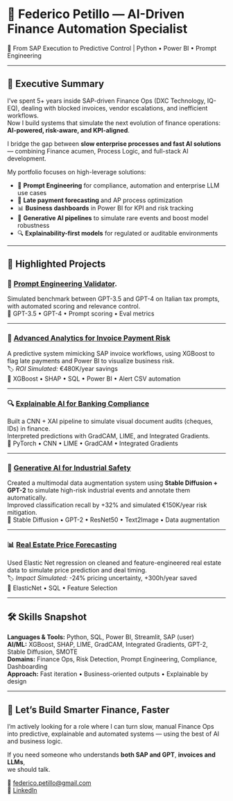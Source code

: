 # 👤 Federico Petillo — AI-Driven Finance Automation Specialist  
🎯 From SAP Execution to Predictive Control | Python • Power BI • Prompt Engineering

---

## 🚀 Executive Summary  

I’ve spent 5+ years inside SAP-driven Finance Ops (DXC Technology, IQ-EQ), dealing with blocked invoices, vendor escalations, and inefficient workflows.  
Now I build systems that simulate the next evolution of finance operations: **AI-powered, risk-aware, and KPI-aligned**.

I bridge the gap between **slow enterprise processes and fast AI solutions** — combining Finance acumen, Process Logic, and full-stack AI development.

My portfolio focuses on high-leverage solutions:
- 🧠 **Prompt Engineering** for compliance, automation and enterprise LLM use cases  
- 💸 **Late payment forecasting** and AP process optimization  
- 📊 **Business dashboards** in Power BI for KPI and risk tracking  
- 🎨 **Generative AI pipelines** to simulate rare events and boost model robustness  
- 🔍 **Explainability-first models** for regulated or auditable environments  

---

## 💼 Highlighted Projects  

### 🤖 [Prompt Engineering Validator](https://github.com/xantes88/Portfolio/tree/main/Prompt%20Engineering%20Validator%20%E2%80%93%20Tax%20Compliance%20Use%20Case%20with%20GPT-3.5%20vs%20GPT-4).  
Simulated benchmark between GPT-3.5 and GPT-4 on Italian tax prompts, with automated scoring and relevance control.  
📌 GPT-3.5 • GPT-4 • Prompt scoring • Eval metrics

---

### 🧾 [Advanced Analytics for Invoice Payment Risk](https://github.com/xantes88/Portfolio/tree/main/Progetti%20Machine%20Learning/Advanced%20Analytics%20for%20Invoice%20Payment%20Risk)  
A predictive system mimicking SAP invoice workflows, using XGBoost to flag late payments and Power BI to visualize business risk.  
🏷️ *ROI Simulated:* €480K/year savings  
📌 XGBoost • SHAP • SQL • Power BI • Alert CSV automation

---

### 🔍 [Explainable AI for Banking Compliance](https://github.com/xantes88/Portfolio/tree/main/Explainable%20AI)  
Built a CNN + XAI pipeline to simulate visual document audits (cheques, IDs) in finance.  
Interpreted predictions with GradCAM, LIME, and Integrated Gradients.  
📌 PyTorch • CNN • LIME • GradCAM • Integrated Gradients

---

### 🎨 [Generative AI for Industrial Safety](https://github.com/xantes88/Portfolio/tree/main/Generative%20AI/Data%20agumentation%20for%20power%20plant%20safety)  
Created a multimodal data augmentation system using **Stable Diffusion + GPT-2** to simulate high-risk industrial events and annotate them automatically.  
Improved classification recall by +32% and simulated €150K/year risk mitigation.  
📌 Stable Diffusion • GPT-2 • ResNet50 • Text2Image • Data augmentation

---

### 📊 [Real Estate Price Forecasting](https://github.com/xantes88/Portfolio/tree/main/Progetti%20Machine%20Learning/un%20modello%20di%20previsione%20del%20mercato%20immobiliare)  
Used Elastic Net regression on cleaned and feature-engineered real estate data to simulate price prediction and deal timing.  
🏷️ *Impact Simulated:* -24% pricing uncertainty, +300h/year saved  
📌 ElasticNet • SQL • Feature Selection

---

## 🛠️ Skills Snapshot

**Languages & Tools:** Python, SQL, Power BI, Streamlit, SAP (user)  
**AI/ML:** XGBoost, SHAP, LIME, GradCAM, Integrated Gradients, GPT-2, Stable Diffusion, SMOTE  
**Domains:** Finance Ops, Risk Detection, Prompt Engineering, Compliance, Dashboarding  
**Approach:** Fast iteration • Business-oriented outputs • Explainable by design

---

## 📩 Let’s Build Smarter Finance, Faster  

I’m actively looking for a role where I can turn slow, manual Finance Ops into predictive, explainable and automated systems — using the best of AI and business logic.

If you need someone who understands **both SAP and GPT**, **invoices and LLMs**,  
we should talk.

📧 federico.petillo@gmail.com  
🔗 [LinkedIn](https://www.linkedin.com/in/federico-petillo-822b3644) 

